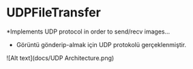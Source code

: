 # UDPFileTransfer

*Implements UDP protocol in order to send/recv images...
* Görüntü gönderip-almak için UDP protokolü gerçeklenmiştir.

![Alt text](docs/UDP Architecture.png)
